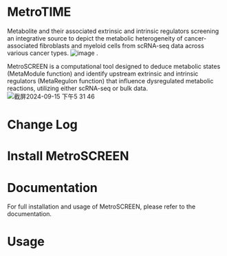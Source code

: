# MetroTIME
Metabolite and their associated extrinsic and intrinsic regulators screening an integrative source to depict the metabolic heterogeneity of cancer-associated fibroblasts and myeloid cells from scRNA-seq data across various cancer types.
![image](https://github.com/user-attachments/assets/7305eb9e-5b74-4c93-be3c-0f6a4b59850b)
. 

MetroSCREEN is a computational tool designed to deduce metabolic states (MetaModule function) and identify upstream extrinsic and intrinsic regulators (MetaRegulon function) that influence dysregulated metabolic reactions, utilizing either scRNA-seq or bulk data.
![截屏2024-09-15 下午5 31 46](https://github.com/user-attachments/assets/f2405183-677b-4f0e-97a7-0b6b39a656f4)

# Change Log

# Install MetroSCREEN

# Documentation
For full installation and usage of MetroSCREEN, please refer to the documentation.
# Usage
